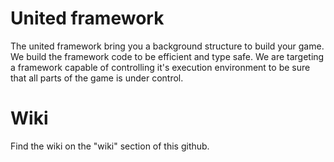 # United framework

The united framework bring you a background structure to build your game. We build the framework code to be efficient and type safe. We are targeting a framework capable of controlling it's execution environment to be sure that all parts of the game is under control.

# Wiki

Find the wiki on the "wiki" section of this github.
